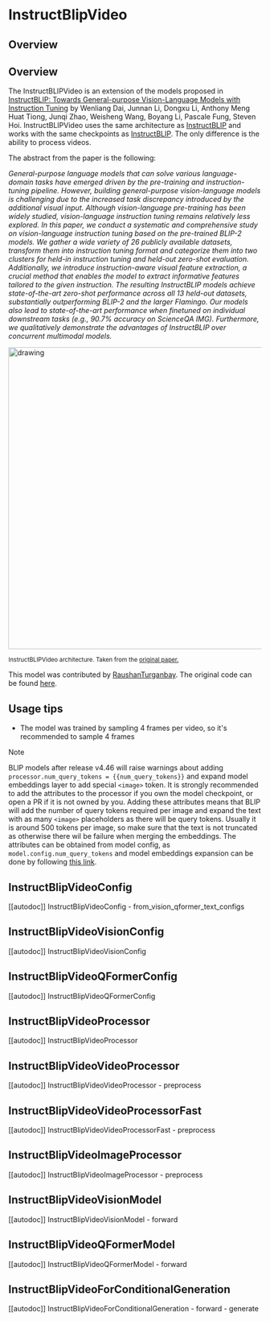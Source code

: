 <!--Copyright 2024 The HuggingFace Team. All rights reserved.

Licensed under the Apache License, Version 2.0 (the "License"); you may not use this file except in compliance with
the License. You may obtain a copy of the License at

http://www.apache.org/licenses/LICENSE-2.0

Unless required by applicable law or agreed to in writing, software distributed under the License is distributed on
an "AS IS" BASIS, WITHOUT WARRANTIES OR CONDITIONS OF ANY KIND, either express or implied. See the License for the
specific language governing permissions and limitations under the License.
-->

# InstructBlipVideo

## Overview

## Overview

The InstructBLIPVideo is an extension of the models proposed in [InstructBLIP: Towards General-purpose Vision-Language Models with Instruction Tuning](https://arxiv.org/abs/2305.06500) by Wenliang Dai, Junnan Li, Dongxu Li, Anthony Meng Huat Tiong, Junqi Zhao, Weisheng Wang, Boyang Li, Pascale Fung, Steven Hoi.
InstructBLIPVideo uses the same architecture as [InstructBLIP](instructblip) and works with the same checkpoints as [InstructBLIP](instructblip). The only difference is the ability to process videos.

The abstract from the paper is the following:

*General-purpose language models that can solve various language-domain tasks have emerged driven by the pre-training and instruction-tuning pipeline. However, building general-purpose vision-language models is challenging due to the increased task discrepancy introduced by the additional visual input. Although vision-language pre-training has been widely studied, vision-language instruction tuning remains relatively less explored. In this paper, we conduct a systematic and comprehensive study on vision-language instruction tuning based on the pre-trained BLIP-2 models. We gather a wide variety of 26 publicly available datasets, transform them into instruction tuning format and categorize them into two clusters for held-in instruction tuning and held-out zero-shot evaluation. Additionally, we introduce instruction-aware visual feature extraction, a crucial method that enables the model to extract informative features tailored to the given instruction. The resulting InstructBLIP models achieve state-of-the-art zero-shot performance across all 13 held-out datasets, substantially outperforming BLIP-2 and the larger Flamingo. Our models also lead to state-of-the-art performance when finetuned on individual downstream tasks (e.g., 90.7% accuracy on ScienceQA IMG). Furthermore, we qualitatively demonstrate the advantages of InstructBLIP over concurrent multimodal models.*

<img src="https://huggingface.co/datasets/huggingface/documentation-images/resolve/main/transformers/model_doc/instructblip_architecture.jpg"
alt="drawing" width="600"/>

<small> InstructBLIPVideo architecture. Taken from the <a href="https://arxiv.org/abs/2305.06500">original paper.</a> </small>

This model was contributed by [RaushanTurganbay](https://huggingface.co/RaushanTurganbay).
The original code can be found [here](https://github.com/salesforce/LAVIS/tree/main/projects/instructblip).

## Usage tips

- The model was trained by sampling 4 frames per video, so it's recommended to sample 4 frames

> [!NOTE]
> BLIP models after release v4.46 will raise warnings about adding `processor.num_query_tokens = {{num_query_tokens}}` and expand model embeddings layer to add special `<image>` token. It is strongly recommended to add the attributes to the processor if you own the model checkpoint, or open a PR if it is not owned by you. Adding these attributes means that BLIP will add the number of query tokens required per image and expand the text with as many `<image>` placeholders as there will be query tokens. Usually it is around 500 tokens per image, so make sure that the text is not truncated as otherwise there wil be failure when merging the embeddings.
The attributes can be obtained from model config, as `model.config.num_query_tokens` and model embeddings expansion can be done by following [this link](https://gist.github.com/zucchini-nlp/e9f20b054fa322f84ac9311d9ab67042).

## InstructBlipVideoConfig

[[autodoc]] InstructBlipVideoConfig
    - from_vision_qformer_text_configs

## InstructBlipVideoVisionConfig

[[autodoc]] InstructBlipVideoVisionConfig

## InstructBlipVideoQFormerConfig

[[autodoc]] InstructBlipVideoQFormerConfig

## InstructBlipVideoProcessor

[[autodoc]] InstructBlipVideoProcessor

## InstructBlipVideoVideoProcessor

[[autodoc]] InstructBlipVideoVideoProcessor
    - preprocess

## InstructBlipVideoVideoProcessorFast

[[autodoc]] InstructBlipVideoVideoProcessorFast
    - preprocess

## InstructBlipVideoImageProcessor

[[autodoc]] InstructBlipVideoImageProcessor
    - preprocess

## InstructBlipVideoVisionModel

[[autodoc]] InstructBlipVideoVisionModel
    - forward

## InstructBlipVideoQFormerModel

[[autodoc]] InstructBlipVideoQFormerModel
    - forward

## InstructBlipVideoForConditionalGeneration

[[autodoc]] InstructBlipVideoForConditionalGeneration
    - forward
    - generate